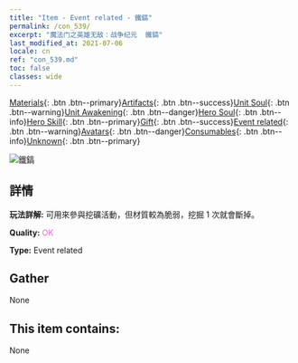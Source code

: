 ```yaml
---
title: "Item - Event related - 鐵鎬"
permalink: /con_539/
excerpt: "魔法门之英雄无敌：战争纪元  鐵鎬"
last_modified_at: 2021-07-06
locale: cn
ref: "con_539.md"
toc: false
classes: wide
---
```

 [Materials](/ItemsCN/){: .btn .btn--primary}[Artifacts](/ItemsCN/Artifacts/){: .btn .btn--success}[Unit Soul](/ItemsCN/UnitSoul/){: .btn .btn--warning}[Unit Awakening](/ItemsCN/UnitAwakening/){: .btn .btn--danger}[Hero Soul](/ItemsCN/HeroSoul/){: .btn .btn--info}[Hero Skill](/ItemsCN/HeroSkill/){: .btn .btn--primary}[Gift](/ItemsCN/Gift/){: .btn .btn--success}[Event related](/ItemsCN/Events/){: .btn .btn--warning}[Avatars](/ItemsCN/Avatars/){: .btn .btn--danger}[Consumables](/ItemsCN/Consumables/){: .btn .btn--info}[Unknown](/ItemsCN/Unknown/){: .btn .btn--primary}

 ![鐵鎬](/images/t/i_10025.png)

## 詳情
 **玩法詳解:** 可用來參與挖礦活動，但材質較為脆弱，挖掘 1 次就會斷掉。

 **Quality:** <span style="color: #DA70D6">OK</span>

 **Type:** Event related

## Gather

  None

## This item contains:

  None


